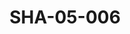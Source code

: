 ---
pid: SHA-05-006
title: SHA-05-006
language: ar
collection: شرحبيل احمد
original_label: 
rights: شرحبيل احمد
location_of_original: شرحبيل احمد
photographer_or_studio: 
scanned_from: photograph 6.3 by 8.9
_date: early 1960s
location: امدرمان، بوابة عبد القيوم
description: شرحبيل احمد مع شخصان اخر
additional_notes: 
permission_display: 'yes'
on_server: 'no'
on_website: 'no'
permalink: /archive/ar/sha-05-006.html
layout: photo-page
---